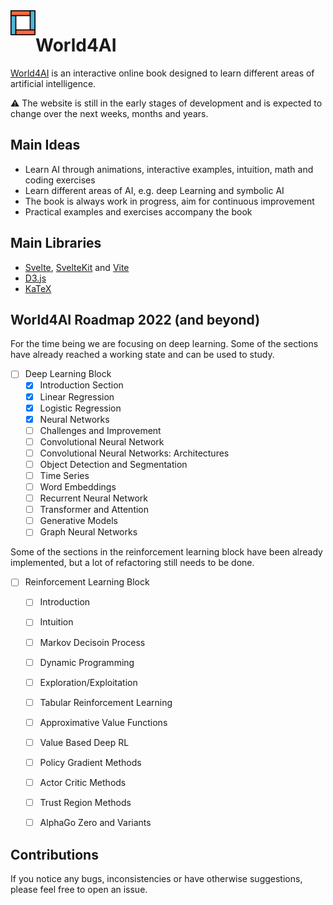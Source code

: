 <img src='logo.svg' align="left" width="40px" margin="20px">

# World4AI

[World4AI](https://world4ai.org) is an interactive online book designed to learn different areas of artificial intelligence. 

⚠️ The website is still in the early stages of development and is expected to change over the next weeks, months and years. 

## Main Ideas

* Learn AI through animations, interactive examples, intuition, math and coding exercises
* Learn different areas of AI, e.g. deep Learning and symbolic AI
* The book is always work in progress, aim for continuous improvement 
* Practical examples and exercises accompany the book 

## Main Libraries


* [Svelte](https://svelte.dev/), [SvelteKit](https://kit.svelte.dev/) and [Vite](https://vitejs.dev/)
* [D3.js](https://d3js.org/)
* [KaTeX](https://katex.org/)

## World4AI Roadmap 2022 (and beyond)

For the time being we are focusing on deep learning. 
Some of the sections have already reached a working state and can be used to study.


- [ ] Deep Learning Block
    - [x] Introduction Section
    - [x] Linear Regression
    - [x] Logistic Regression
    - [x] Neural Networks 
    - [ ] Challenges and Improvement 
    - [ ] Convolutional Neural Network 
    - [ ] Convolutional Neural Networks: Architectures 
    - [ ] Object Detection and Segmentation
    - [ ] Time Series
    - [ ] Word Embeddings
    - [ ] Recurrent Neural Network 
    - [ ] Transformer and Attention 
    - [ ] Generative Models 
    - [ ] Graph Neural Networks

Some of the sections in the reinforcement learning block have been already implemented, but a lot of refactoring still needs to be done. 
- [ ] Reinforcement Learning Block
    - [ ] Introduction 
    - [ ] Intuition 
    - [ ] Markov Decisoin Process
    - [ ] Dynamic Programming 
    - [ ] Exploration/Exploitation
    - [ ] Tabular Reinforcement Learning 
    - [ ] Approximative Value Functions
    - [ ] Value Based Deep RL
    - [ ] Policy Gradient Methods
    - [ ] Actor Critic Methods
    - [ ] Trust Region Methods
    - [ ] AlphaGo Zero and Variants


## Contributions

If you notice any bugs, inconsistencies or have otherwise suggestions, please feel free to open an issue.
